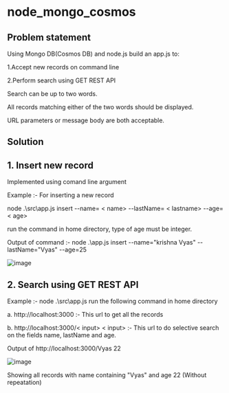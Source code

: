 # node_mongo_cosmos

## Problem statement 
Using Mongo DB(Cosmos DB) and node.js build an app.js to:

1.Accept new records on command line

2.Perform search using GET REST API 

Search can be up to two words. 

All records matching either of the two words should be displayed.

URL parameters or message body are both acceptable.



## Solution 
## 1. Insert new record
Implemented using comand line argument

Example :- For inserting a new record 

  node .\src\app.js insert --name= < name> --lastName= < lastname> --age= < age>

  run the command in home directory, type of age must be integer.
  
  Output of command :- node .\app.js insert --name="krishna Vyas" --lastName="Vyas" --age=25
  
  ![image](https://user-images.githubusercontent.com/62701552/162787933-22f8ea09-9a1e-498b-acdf-2eecd48b1f3d.png)
  
  
  
  
## 2. Search using GET REST API
Example :- node .\src\app.js run the following command in home directory

  a. http://localhost:3000 :- This url to get all the records

  b. http://localhost:3000/< input> < input> :- This url to do selective search on the fields name, lastName and age. 
  
  Output of http://localhost:3000/Vyas 22
  
  ![image](https://user-images.githubusercontent.com/62701552/162788005-0aa89cb0-aaec-4b89-b5a8-1e16e04ce743.png)
  
  Showing all records with name containing "Vyas" and age 22 (Without repeatation)
  

